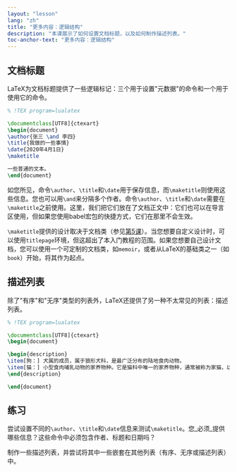 ```yaml
---
layout: "lesson"
lang: "zh"
title: "更多内容：逻辑结构"
description: "本课展示了如何设置文档标题，以及如何制作描述列表。"
toc-anchor-text: "更多内容：逻辑结构"
---
```


## 文档标题

LaTeX为文档标题提供了一些逻辑标记：三个用于设置"元数据"的命令和一个用于使用它的命令。

```latex
% !TEX program=lualatex

\documentclass[UTF8]{ctexart}
\begin{document}
\author{张三 \and 李四}
\title{我做的一些事情}
\date{2020年4月1日}
\maketitle

一些普通的文本。
\end{document}
```

如您所见，命令`\author`、`\title`和`\date`用于保存信息，而`\maketitle`则使用这些信息。您也可以用`\and`来分隔多个作者。命令`\author`、`\title`和`\date`需要在`\maketitle`之前使用。这里，我们把它们放在了文档正文中：它们也可以在导言区使用，但如果您使用babel宏包的快捷方式，它们在那里不会生效。

`\maketitle`提供的设计取决于文档类（参见[第5课](lesson-05)）。当您想要自定义设计时，可以使用`titlepage`环境，但这超出了本入门教程的范围。如果您想要自己设计文档，您可以使用一个可定制的文档类，如`memoir`，或者从LaTeX的基础类之一（如`book`）开始，将其作为起点。

## 描述列表

除了"有序"和"无序"类型的列表外，LaTeX还提供了另一种不太常见的列表：描述列表。

```latex
% !TEX program=lualatex

\documentclass[UTF8]{ctexart}
\begin{document}

\begin{description}
\item[狗：] 犬属的成员，属于狼形犬科，是最广泛分布的陆地食肉动物。
\item[猫：] 小型食肉哺乳动物的家养物种。它是猫科中唯一的家养物种，通常被称为家猫，以区别于该科的野生成员。
\end{description}

\end{document}
```

## 练习

尝试设置不同的`\author`、`\title`和`\date`信息来测试`\maketitle`。您_必须_提供哪些信息？这些命令中必须包含作者、标题和日期吗？

制作一些描述列表，并尝试将其中一些嵌套在其他列表（有序、无序或描述列表）中。
